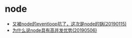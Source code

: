 # node
* [又被node的eventloop坑了，这次是node的锅(20190115)](./20190115eventloop/README.md)
* [为什么说node具有高并发优势(20190506)](./20190506whyheighqps/README.md)
